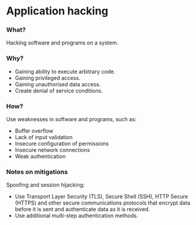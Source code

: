 # Application hacking

### What?

Hacking software and programs on a system.

### Why?

* Gaining ability to execute arbitrary code.
* Gaining privileged access.
* Gaining unauthorised data access.
* Create denial of service conditions.

### How?

Use weaknesses in software and programs, such as:

* Buffer overflow
* Lack of input validation
* Insecure configuration of permissions
* Insecure network connections
* Weak authentication

### Notes on mitigations

Spoofing and session hijacking:
* Use Transport Layer Security (TLS), Secure Shell (SSH), HTTP Secure (HTTPS) and other secure communications protocols that encrypt data before it is sent and authenticate data as it is received.
* Use additional multi-step authentication methods.



